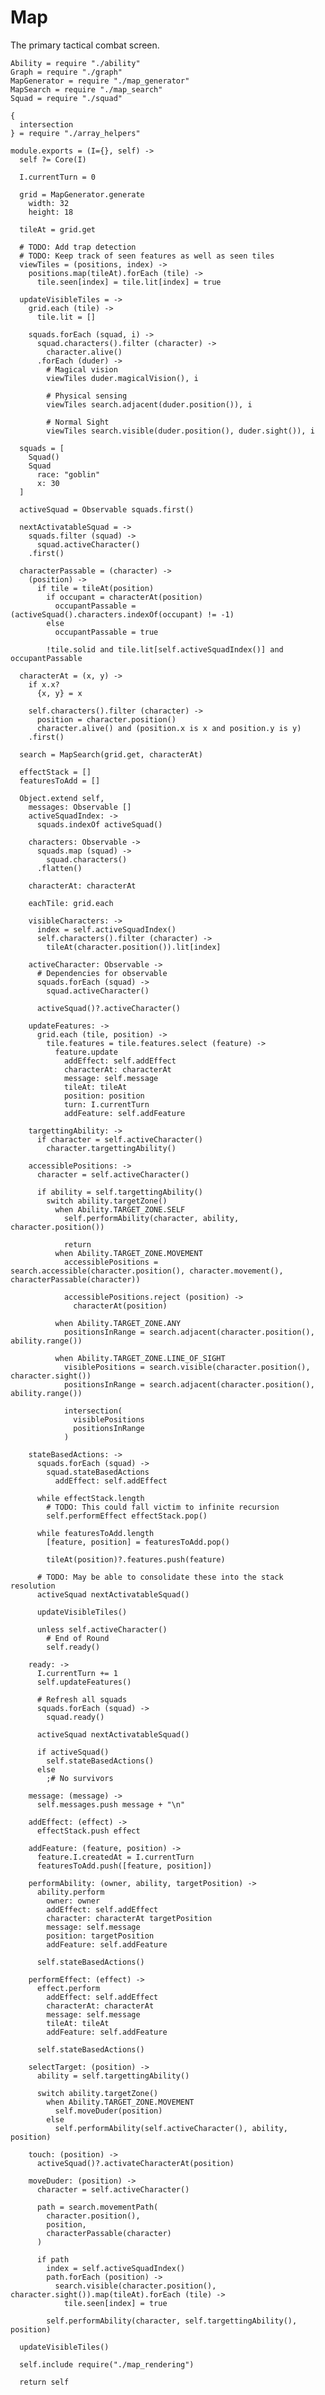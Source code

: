 Map
===

The primary tactical combat screen.

    Ability = require "./ability"
    Graph = require "./graph"
    MapGenerator = require "./map_generator"
    MapSearch = require "./map_search"
    Squad = require "./squad"

    {
      intersection
    } = require "./array_helpers"

    module.exports = (I={}, self) ->
      self ?= Core(I)

      I.currentTurn = 0

      grid = MapGenerator.generate
        width: 32
        height: 18

      tileAt = grid.get

      # TODO: Add trap detection
      # TODO: Keep track of seen features as well as seen tiles
      viewTiles = (positions, index) ->
        positions.map(tileAt).forEach (tile) ->
          tile.seen[index] = tile.lit[index] = true

      updateVisibleTiles = ->
        grid.each (tile) ->
          tile.lit = []

        squads.forEach (squad, i) ->
          squad.characters().filter (character) ->
            character.alive()
          .forEach (duder) ->
            # Magical vision
            viewTiles duder.magicalVision(), i

            # Physical sensing
            viewTiles search.adjacent(duder.position()), i

            # Normal Sight
            viewTiles search.visible(duder.position(), duder.sight()), i

      squads = [
        Squad()
        Squad
          race: "goblin"
          x: 30
      ]

      activeSquad = Observable squads.first()

      nextActivatableSquad = ->
        squads.filter (squad) ->
          squad.activeCharacter()
        .first()

      characterPassable = (character) ->
        (position) ->
          if tile = tileAt(position)
            if occupant = characterAt(position)
              occupantPassable = (activeSquad().characters.indexOf(occupant) != -1)
            else
              occupantPassable = true

            !tile.solid and tile.lit[self.activeSquadIndex()] and occupantPassable

      characterAt = (x, y) ->
        if x.x?
          {x, y} = x

        self.characters().filter (character) ->
          position = character.position()
          character.alive() and (position.x is x and position.y is y)
        .first()

      search = MapSearch(grid.get, characterAt)

      effectStack = []
      featuresToAdd = []

      Object.extend self,
        messages: Observable []
        activeSquadIndex: ->
          squads.indexOf activeSquad()

        characters: Observable ->
          squads.map (squad) ->
            squad.characters()
          .flatten()

        characterAt: characterAt

        eachTile: grid.each

        visibleCharacters: ->
          index = self.activeSquadIndex()
          self.characters().filter (character) ->
            tileAt(character.position()).lit[index]

        activeCharacter: Observable ->
          # Dependencies for observable
          squads.forEach (squad) ->
            squad.activeCharacter()

          activeSquad()?.activeCharacter()

        updateFeatures: ->
          grid.each (tile, position) ->
            tile.features = tile.features.select (feature) ->
              feature.update
                addEffect: self.addEffect
                characterAt: characterAt
                message: self.message
                tileAt: tileAt
                position: position
                turn: I.currentTurn
                addFeature: self.addFeature

        targettingAbility: ->
          if character = self.activeCharacter()
            character.targettingAbility()

        accessiblePositions: ->
          character = self.activeCharacter()

          if ability = self.targettingAbility()
            switch ability.targetZone()
              when Ability.TARGET_ZONE.SELF
                self.performAbility(character, ability, character.position())

                return
              when Ability.TARGET_ZONE.MOVEMENT
                accessiblePositions = search.accessible(character.position(), character.movement(), characterPassable(character))

                accessiblePositions.reject (position) ->
                  characterAt(position)

              when Ability.TARGET_ZONE.ANY
                positionsInRange = search.adjacent(character.position(), ability.range())

              when Ability.TARGET_ZONE.LINE_OF_SIGHT
                visiblePositions = search.visible(character.position(), character.sight())
                positionsInRange = search.adjacent(character.position(), ability.range())

                intersection(
                  visiblePositions
                  positionsInRange
                )

        stateBasedActions: ->
          squads.forEach (squad) ->
            squad.stateBasedActions
              addEffect: self.addEffect

          while effectStack.length
            # TODO: This could fall victim to infinite recursion
            self.performEffect effectStack.pop()

          while featuresToAdd.length
            [feature, position] = featuresToAdd.pop()

            tileAt(position)?.features.push(feature)

          # TODO: May be able to consolidate these into the stack resolution
          activeSquad nextActivatableSquad()

          updateVisibleTiles()

          unless self.activeCharacter()
            # End of Round
            self.ready()

        ready: ->
          I.currentTurn += 1
          self.updateFeatures()

          # Refresh all squads
          squads.forEach (squad) ->
            squad.ready()

          activeSquad nextActivatableSquad()

          if activeSquad()
            self.stateBasedActions()
          else
            ;# No survivors

        message: (message) ->
          self.messages.push message + "\n"

        addEffect: (effect) ->
          effectStack.push effect

        addFeature: (feature, position) ->
          feature.I.createdAt = I.currentTurn
          featuresToAdd.push([feature, position])

        performAbility: (owner, ability, targetPosition) ->
          ability.perform
            owner: owner
            addEffect: self.addEffect
            character: characterAt targetPosition
            message: self.message
            position: targetPosition
            addFeature: self.addFeature

          self.stateBasedActions()

        performEffect: (effect) ->
          effect.perform
            addEffect: self.addEffect
            characterAt: characterAt
            message: self.message
            tileAt: tileAt
            addFeature: self.addFeature

          self.stateBasedActions()

        selectTarget: (position) ->
          ability = self.targettingAbility()

          switch ability.targetZone()
            when Ability.TARGET_ZONE.MOVEMENT
              self.moveDuder(position)
            else
              self.performAbility(self.activeCharacter(), ability, position)

        touch: (position) ->
          activeSquad()?.activateCharacterAt(position)

        moveDuder: (position) ->
          character = self.activeCharacter()

          path = search.movementPath(
            character.position(),
            position,
            characterPassable(character)
          )

          if path
            index = self.activeSquadIndex()
            path.forEach (position) ->
              search.visible(character.position(), character.sight()).map(tileAt).forEach (tile) ->
                tile.seen[index] = true

            self.performAbility(character, self.targettingAbility(), position)

      updateVisibleTiles()

      self.include require("./map_rendering")

      return self
